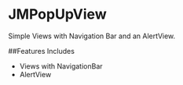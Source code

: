 # JMPopUpView
Simple Views with Navigation Bar and an AlertView.

##Features Includes

- Views with NavigationBar
- AlertView
